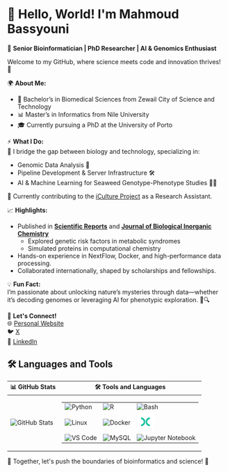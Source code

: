 # 👋 Hello, World! I'm Mahmoud Bassyouni

🔬 **Senior Bioinformatician | PhD Researcher | AI & Genomics Enthusiast**  

Welcome to my GitHub, where science meets code and innovation thrives! 🚀  

🌍 **About Me:**  
- 🧬 Bachelor’s in Biomedical Sciences from Zewail City of Science and Technology  
- 📊 Master’s in Informatics from Nile University  
- 🎓 Currently pursuing a PhD at the University of Porto  

⚡ **What I Do:**  
🔹 I bridge the gap between biology and technology, specializing in:  
  - Genomic Data Analysis 🧬  
  - Pipeline Development & Server Infrastructure 🛠️  
  - AI & Machine Learning for Seaweed Genotype-Phenotype Studies 🌿🤖  

🔹 Currently contributing to the [iCulture Project](https://iculture-project.eu) as a Research Assistant.  

📈 **Highlights:**  
- Published in [**Scientific Reports**](https://www.nature.com/articles/s41598-023-46844-z) and [**Journal of Biological Inorganic Chemistry**](https://link.springer.com/article/10.1007/s00775-017-1530-8)  
  - Explored genetic risk factors in metabolic syndromes  
  - Simulated proteins in computational chemistry  
- Hands-on experience in NextFlow, Docker, and high-performance data processing.  
- Collaborated internationally, shaped by scholarships and fellowships.  

💡 **Fun Fact:**  
I’m passionate about unlocking nature’s mysteries through data—whether it’s decoding genomes or leveraging AI for phenotypic exploration. 🌱🔍  

🚀 **Let's Connect!**  
🌐 [Personal Website](https://www.ciimar.up.pt/members/mahmoud-bassyouni-elsayed-attia-abdallah/)  
🐦 [X](https://x.com/ma7moudbassuoni)  
💼 [LinkedIn](https://www.linkedin.com/in/mahmoudbassuoni/)  


## 🛠️ Languages and Tools

<div align="center">

| 📊 GitHub Stats | 🛠️ Tools and Languages  |
|------------------|---------------------------|
| ![GitHub Stats](https://github-readme-stats.vercel.app/api?username=mahmoudbassuoni&show_icons=true&theme=radical) | <table><tr><td><img src="https://cdn.jsdelivr.net/gh/devicons/devicon/icons/python/python-original.svg" alt="Python" width="40" height="40"/></td><td><img src="https://cdn.jsdelivr.net/gh/devicons/devicon/icons/r/r-original.svg" alt="R" width="40" height="40"/></td><td><img src="https://cdn.jsdelivr.net/gh/devicons/devicon/icons/bash/bash-original.svg" alt="Bash" width="40" height="40"/></td></tr><tr><td><img src="https://cdn.jsdelivr.net/gh/devicons/devicon/icons/linux/linux-original.svg" alt="Linux" width="40" height="40"/></td><td><img src="https://cdn.jsdelivr.net/gh/devicons/devicon/icons/docker/docker-original.svg" alt="Docker" width="40" height="40"/></td><td><img src="https://raw.githubusercontent.com/seqeralabs/logos/master/nextflow/nextflow_icon_color.svg" alt="Nextflow" width="40" height="40"/></td></tr><tr><td><img src="https://cdn.jsdelivr.net/gh/devicons/devicon/icons/vscode/vscode-original.svg" alt="VS Code" width="40" height="40"/></td><td><img src="https://cdn.jsdelivr.net/gh/devicons/devicon/icons/mysql/mysql-original.svg" alt="MySQL" width="40" height="40"/></td><td><img src="https://cdn.jsdelivr.net/gh/devicons/devicon/icons/jupyter/jupyter-original.svg" alt="Jupyter Notebook" width="40" height="40"/></td></tr></table> |

</div>

🤝 Together, let's push the boundaries of bioinformatics and science! 🌟
